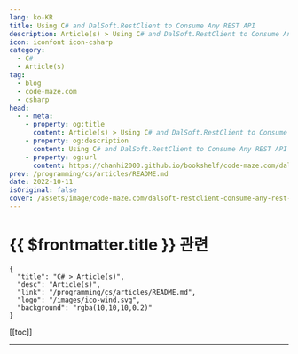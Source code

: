 ```yaml
---
lang: ko-KR
title: Using C# and DalSoft.RestClient to Consume Any REST API
description: Article(s) > Using C# and DalSoft.RestClient to Consume Any REST API
icon: iconfont icon-csharp
category: 
  - C#
  - Article(s)
tag: 
  - blog
  - code-maze.com
  - csharp
head:  
  - - meta:
    - property: og:title
      content: Article(s) > Using C# and DalSoft.RestClient to Consume Any REST API
    - property: og:description
      content: Using C# and DalSoft.RestClient to Consume Any REST API
    - property: og:url
      content: https://chanhi2000.github.io/bookshelf/code-maze.com/dalsoft-restclient-consume-any-rest-api.html
prev: /programming/cs/articles/README.md
date: 2022-10-11
isOriginal: false
cover: /assets/image/code-maze.com/dalsoft-restclient-consume-any-rest-api/banner.png
---
```


# {{ $frontmatter.title }} 관련

```component VPCard
{
  "title": "C# > Article(s)",
  "desc": "Article(s)",
  "link": "/programming/cs/articles/README.md",
  "logo": "/images/ico-wind.svg",
  "background": "rgba(10,10,10,0.2)"
}
```

[[toc]]

---

<SiteInfo
  name="Using C# and DalSoft.RestClient to Consume Any REST API"
  desc="This post is going to take you through using the DalSoft.RestClient C# library to consume any RESTful API."
  url="https://code-maze.com/dalsoft-restclient-consume-any-rest-api/"
  logo="/assets/image/code-maze.com/favicon.png"
  preview="/assets/image/dalsoft-restclient-consume-any-rest-api/banner.png"/>

<!-- TODO: 작성 -->
